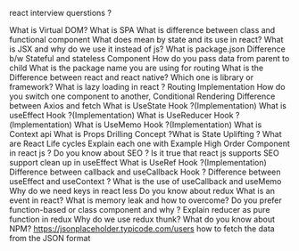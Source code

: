 react interview querstions ?

What is Virtual DOM?
What is SPA
What is difference between class and functional component
What does mean by state and its use in react?
What is JSX and why do we use it instead of js?
What is package.json
Difference b/w Stateful and stateless Component
How do you pass data from parent to child
What is the package name you are using for routing
What is the Difference between react and react native? Which one is library or framework?
What is lazy loading in react ?
Routing Implementation
How do you switch one component to another, Conditional Rendering
Difference between Axios and fetch
What is UseState Hook ?(Implementation)
What is useEffect Hook ?(Implementation)
What is UseReducer Hook ?(Implementation)
What is UseMemo Hook ?(Implementation)
What is Context api
What is Props Drilling Concept ?What is State Uplifting ?
What are React Life cycles Explain each one with Example
High Order Component in react js ?
Do you know about SEO ? Is it true that react js supports SEO support
clean up in useEffect
What is UseRef Hook ?(Implementation)
Difference between callback and useCallback Hook ?
Difference between useEffect and useContext ?
What is the use of useCallback and useMemo
Why do we need keys in react less
Do you know about redux
What is an event in react?
What is memory leak and how to overcome?
Do you prefer function-based or class component and why ?
Explain reducer as pure function in redux
Why do we use redux thunk?
What do you know about NPM?
https://jsonplaceholder.typicode.com/users     how to fetch the data from the JSON format
